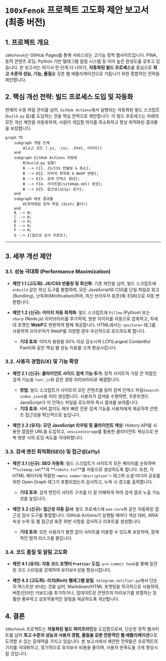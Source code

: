 # `100xFenok` 프로젝트 고도화 제안 보고서 (최종 버전)

## 1. 프로젝트 개요

`100xFenok`는 GitHub Pages를 통해 서비스되는 고기능 정적 웹사이트입니다. PWA, 동적 콘텐츠 로딩, Python 기반 텔레그램 알림 시스템 등 이미 높은 완성도를 갖추고 있습니다. 본 보고서는 여기서 한 단계 더 나아가, **자동화된 빌드 프로세스**를 중심으로 **최고 수준의 성능, 기능, 품질**을 갖춘 웹 애플리케이션으로 거듭나기 위한 종합적인 전략을 제안합니다.

## 2. 핵심 개선 전략: 빌드 프로세스 도입 및 자동화

현재의 수동 파일 관리를 넘어, `GitHub Actions`에서 실행되는 자동화된 빌드 스크립트(`build.py` 등)를 도입하는 것을 핵심 전략으로 제안합니다. 이 빌드 프로세스는 아래의 모든 개선 제안을 자동화하여, 사람이 개입할 여지를 최소화하고 항상 최적화된 결과물을 보장합니다.

```mermaid
graph TD
    subgraph 개발 단계
        A[소스 코드 (.js, .css, .html, 이미지)]
    end
    subgraph GitHub Actions 자동화
        B(build.py 실행)
        B --> C{1. JS/CSS 번들링 & 축소};
        B --> D{2. 이미지 최적화 & WebP 변환};
        B --> E{3. 검색 인덱스 생성};
        B --> F{4. 사이트맵(sitemap.xml) 생성};
        B --> G{5. 접근성(a11y) 감사};
    end
    subgraph 배포 결과물
        H[최적화된 정적 파일 (dist/ 폴더)]
    end
    A --> B;
    C --> H;
    D --> H;
    E --> H;
    F --> H;
    G --> I[접근성 감사 리포트];
```

--- 

## 3. 세부 개선 제안

### 3.1. 성능 극대화 (Performance Maximization)

- **제안 1.1 (고도화): JS/CSS 번들링 및 최신화**: 기존 제안을 넘어, 빌드 스크립트에 `esbuild` 같은 최신 도구를 통합하여, 모든 JavaScript와 CSS를 단일 파일로 묶고(Bundling), 난독화(Minification)하며, 최신 브라우저 표준(예: ES6)으로 자동 변환합니다.

- **제안 1.2 (신규): 이미지 자동 최적화**: 빌드 스크립트에 `Pillow` (Python) 또는 `sharp` (Node.js) 라이브러리를 추가하여, 원본 이미지를 자동으로 압축하고, 차세대 포맷인 **WebP**로 변환하여 함께 제공합니다. HTML에서는 `<picture>` 태그를 사용하여 브라우저가 WebP를 지원할 경우 우선적으로 로드하도록 합니다.
  - **기대 효과**: 이미지 용량을 50% 이상 감소시켜 LCP(Largest Contentful Paint)와 같은 핵심 웹 성능 지표를 크게 향상시킵니다.

### 3.2. 사용자 경험(UX) 및 기능 확장

- **제안 2.1 (신규): 클라이언트 사이드 검색 기능 추가**: 정적 사이트의 가장 큰 약점인 검색 기능을 `lunr.js`와 같은 경량 라이브러리로 해결합니다. 
  - **방법**: 빌드 스크립트가 사이트의 모든 콘텐츠를 읽어 검색 인덱스 파일(`search-index.json`)을 미리 생성합니다. 사용자가 검색을 수행하면, 프론트엔드 JavaScript가 이 인덱스 파일을 로드하여 즉시 결과를 보여줍니다.
  - **기대 효과**: 서버 없이도 매우 빠른 전문 검색 기능을 사용자에게 제공하여 콘텐츠 접근성을 혁신적으로 높입니다.

- **제안 2.2 (유지): 모던 JavaScript 라우팅 및 클라이언트 캐싱**: History API를 사용한 깔끔한 URL을 도입하고, `sessionStorage`를 활용한 클라이언트 캐싱으로 반복 방문 시의 로딩 속도를 극대화합니다.

### 3.3. 검색 엔진 최적화(SEO) 및 접근성(a11y)

- **제안 3.1 (신규): SEO 자동화**: 빌드 스크립트가 사이트의 모든 페이지를 순회하며 **`sitemap.xml`**과 **`robots.txt`**를 자동으로 생성하도록 합니다. 또한, 각 HTML 페이지에 적절한 `<meta name="description">` 태그와 소셜 미디어 공유를 위한 Open Graph 태그가 포함되었는지 검사하고, 누락 시 경고를 출력합니다.
  - **기대 효과**: 검색 엔진이 사이트 구조를 더 잘 이해하게 하여 검색 결과 노출 가능성을 높입니다.

- **제안 3.2 (신규): 접근성 자동 감사**: 빌드 프로세스에 `axe-core`와 같은 자동화된 접근성 검사 도구를 통합합니다. GitHub Actions가 실행될 때마다 색상 대비, ARIA 속성 누락 등 웹 접근성 표준 위반 사항을 검사하고 리포트를 생성합니다.
  - **기대 효과**: 모든 사용자가 불편 없이 사이트를 이용할 수 있도록 보장하며, 잠재적인 법적 리스크를 줄입니다.

### 3.4. 코드 품질 및 알림 고도화

- **제안 4.1 (유지): 자동 코드 포맷터 `Prettier` 도입**: `pre-commit hook`을 통해 일관된 코드 스타일을 강제하여 유지보수성을 향상시킵니다.

- **제안 4.2 (고도화): 리치(Rich) 텔레그램 알림**: `telegram_notifier.py`에서 단순히 텍스트만 보내는 것을 넘어, Markdown/HTML 포맷팅을 적극적으로 사용하여, 버튼(인라인 키보드)을 추가하거나, 업데이트된 콘텐츠의 미리보기를 포함하는 등 훨씬 풍부하고 상호작용적인 알림을 제공하도록 개선합니다.

## 4. 결론

`100xFenok` 프로젝트는 **자동화된 빌드 파이프라인**을 도입함으로써, 단순한 정적 웹사이트를 넘어 **최고 수준의 성능과 사용자 경험, 품질을 갖춘 전문적인 웹 애플리케이션**으로 도약할 수 있는 잠재력을 가지고 있습니다. 본 보고서에서 제안한 전략들은 프로젝트의 가치를 극대화하고, 장기적으로 유지보수 비용을 줄이며, 사용자 만족도를 크게 향상시킬 것입니다.
